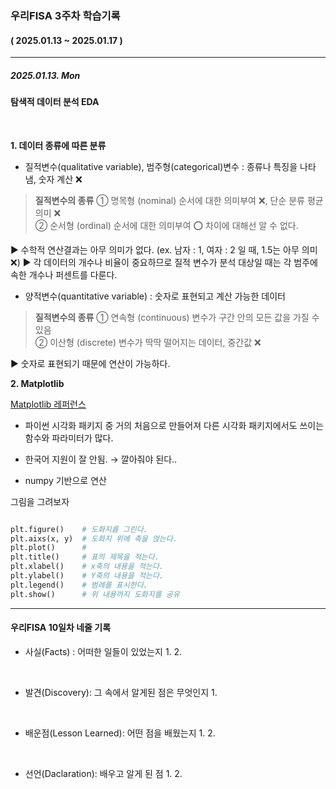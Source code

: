 ### 우리FISA 3주차 학습기록
#### ( 2025.01.13 ~ 2025.01.17 )
***
##### 2025.01.13. Mon
#### 탐색적 데이터 분석 EDA
<br>

**1. 데이터 종류에 따른 분류**

- 질적변수(qualitative variable), 범주형(categorical)변수 :
종류나 특징을 나타냄, 숫자 계산 ❌

> **질적변수의 종류**
① 명목형 (nominal)
    순서에 대한 의미부여 ❌, 단순 분류
    평균 의미 ❌
    <br>
② 순서형 (ordinal)
 순서에 대한 의미부여 ⭕
 차이에 대해선 알 수 없다.

▶ 수학적 연산결과는 아무 의미가 없다. (ex. 남자 : 1, 여자 : 2 일 때, 1.5는 아무 의미 ❌)
▶ 각 데이터의 개수나 비율이 중요하므로 질적 변수가 분석 대상일 때는 각 범주에 속한 개수나 퍼센트를 다룬다.

- 양적변수(quantitative variable) : 숫자로 표현되고 계산 가능한 데이터

> **질적변수의 종류**
① 연속형 (continuous)
    변수가 구간 안의 모든 값을 가질 수 있음
    <br>
② 이산형 (discrete)
 변수가 딱딱 떨어지는 데이터, 중간값 ❌

▶ 숫자로 표현되기 때문에 연산이 가능하다.

**2. Matplotlib**

[Matplotlib 레퍼런스](https://matplotlib.org/stable/api/index)

- 파이썬 시각화 패키지 중 거의 처음으로 만들어져 다른 시각화 패키지에서도 쓰이는 함수와 파라미터가 많다.


- 한국어 지원이 잘 안됨. → 깔아줘야 된다..

- numpy 기반으로 연산

그림을 그려보자

``` python

plt.figure()    # 도화지를 그린다.
plt.aixs(x, y)  # 도화지 위에 축을 얹는다.
plt.plot()      # 
plt.title()     # 표의 제목을 적는다.
plt.xlabel()    # x축의 내용을 적는다.
plt.ylabel()    # Y축의 내용을 적는다.
plt.legend()    # 범례를 표시한다.
plt.show()      # 위 내용까지 도화지를 공유

```


***
#### 우리FISA 10일차 네줄 기록

- 사실(Facts) : 어떠한 일들이 있었는지
    1. 
    2. 

<br>

- 발견(Discovery): 그 속에서 알게된 점은 무엇인지
    1. 

<br>

- 배운점(Lesson Learned): 어떤 점을 배웠는지
    1. 
    2. 
    
<br>

- 선언(Daclaration): 배우고 알게 된 점
    1. 
    2. 